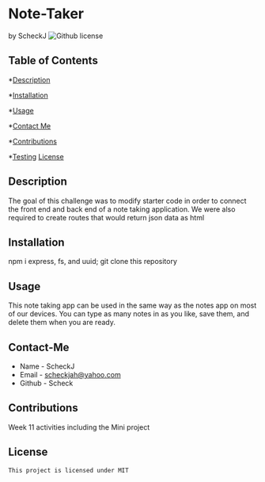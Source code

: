 # Note-Taker
by ScheckJ
![Github license](https://img.shields.io/badge/license-MIT-blue.svg)

## Table of Contents

*[Description](#description)

*[Installation](#installation)

*[Usage](#usage)

*[Contact Me](#contact-me)

*[Contributions](#contributions)

*[Testing](#testing)
[License](#license)
## Description
The goal of this challenge was to modify starter code in order to connect the front end and back end of a note taking application. We were also required to create routes that would return json data as html 
## Installation
npm i express, fs, and uuid; git clone this repository
## Usage
This note taking app can be used in the same way as the notes app on most of our devices. You can type as many notes in as you like, save them, and delete them when you are ready.
## Contact-Me
* Name - ScheckJ
* Email - scheckjah@yahoo.com
* Github - Scheck
## Contributions
Week 11 activities including the Mini project
## License 
    
    This project is licensed under MIT

